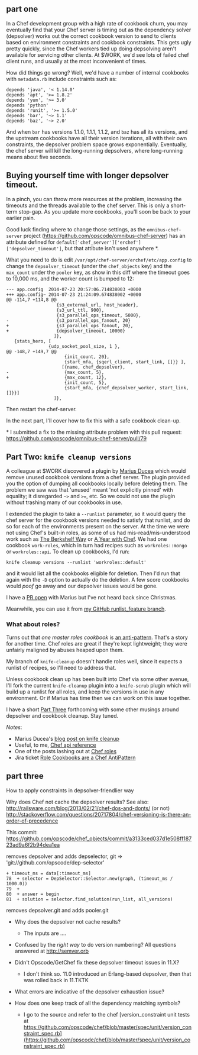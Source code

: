## part one

In a Chef development group with a high rate of cookbook churn, you may eventually find that your Chef server is timing out as the dependency solver (depsolver) works out the correct cookbook version to send to clients based on environment constraints and cookbook constraints. This gets ugly pretty quickly, since the Chef workers tied up doing depsolving aren't available for servicing other clients. At $WORK, we'd see lots of failed chef client runs, and usually at the most inconvenient of times. 

How did things go wrong? Well, we'd have a number of internal cookbooks with `metadata.rb` include constraints such as:

    depends 'java', '< 1.14.0'
    depends 'apt', '>= 1.8.2'
    depends 'yum', '>= 3.0'
    depends 'python'
    depends 'runit', '>= 1.5.0'
    depends 'bar', '~> 1.1'
    depends 'baz', '~> 2.0'


And when `bar` has versions 1.1.0, 1.1.1, 1.1.2, and `baz` has all its versions, and the upstream cookbooks have all their version iterations, all with their own constraints, the depsolver problem space grows exponentially. Eventually, the chef server will kill the long-running depsolvers, where long-running means about five seconds.

## Buying yourself time with longer depsolver timeout.

In a pinch, you can throw more resources at the problem, increasing the timeouts and the threads available to the chef server. This is only a short-term stop-gap. As you update more cookbooks, you'll soon be back to your earlier pain.

Good luck finding where to change those settings, as the `omnibus-chef-server` project (https://github.com/opscode/omnibus-chef-server) has an attribute defined for `default['chef_server']['erchef']['depsolver_timeout']`, but that attibute isn't used anywhere \*.

What you need to do is edit `/var/opt/chef-server/erchef/etc/app.config` to change the `depsolver_timeout` (under the `chef_objects` key) and the `max_count` under the `pooler` key, as show in this diff where the timeout goes to 10,000 ms, and the worker count is bumped to 12:

    --- app.config	2014-07-23 20:57:06.714838003 +0000
    +++ app.config~	2014-07-23 21:24:09.674838002 +0000
    @@ -114,7 +114,8 @@
                       {s3_external_url, host_header},
                       {s3_url_ttl, 900},
                       {s3_parallel_ops_timeout, 5000},
    -                  {s3_parallel_ops_fanout, 20}
    +                  {s3_parallel_ops_fanout, 20},
    +                  {depsolver_timeout, 10000}
                      ]},
       {stats_hero, [
                    {udp_socket_pool_size, 1 },
    @@ -148,7 +149,7 @@
                          {init_count, 20},
                          {start_mfa, {sqerl_client, start_link, []}} ],
                         [{name, chef_depsolver},
    -                     {max_count, 5},
    +                     {max_count, 12},
                          {init_count, 5},
                          {start_mfa, {chef_depsolver_worker, start_link, []}}]
                      ]},


Then restart the chef-server.

In the next part, I'll cover how to fix this with a safe cookbook clean-up.

\* I submitted a fix to the missing attribute problem with this pull request: https://github.com/opscode/omnibus-chef-server/pull/79

## Part Two: `knife cleanup versions`

A colleague at $WORK discovered a plugin by [Marius Ducea](https://github.com/mdxp) which would remove unused cookbook versions from a chef server. The plugin provided you the option of dumping all cookbooks locally before deleting them. The problem we saw was that 'unused' meant 'not explicitly pinned' with equality; it disregarded `~>` and `>=`, etc. So we could not use the plugin without trashing many of our cookbooks in use.

I extended the plugin to take a `--runlist` parameter, so it would query the chef server for the cookbook versions needed to satisfy that runlist, and do so for each of the environments present on the server. At the time we were not using Chef's built-in roles, as some of us had mis-read/mis-understood work such as [The Berkshelf Way](http://www.slideshare.net/opscode/the-berkshelf-way-20882903) or [A Year with Chef](http://devopsanywhere.blogspot.com/2012/10/a-year-with-chef.html). We had one cookbook `work-roles`, which in turn had recipes such as `workroles::mongo` or `workroles::api`. To clean up cookbooks, I'd run:

    knife cleanup versions --runlist 'workroles::default'

and it would list all the cookbooks eligible for deletion. Then I'd run that again with the `-D` option to actually do the deletion. A few score cookbooks would _poof_ go away and our depsolver issues would be gone.

I have a [PR open](https://github.com/mdxp/knife-cleanup/pull/3) with Marius but I've not heard back since Christmas. 

Meanwhile, you can use it from [my GitHub runlist_feature branch](https://github.com/pburkholder/knife-cleanup/tree/runlist_feature). 

### What about roles?

Turns out that _one master roles cookbook_ is [an anti-pattern](https://tickets.opscode.com/browse/CHEF-4837). That's a story for another time. Chef roles are great if they're kept lightweight; they were unfairly maligned by abuses heaped upon them. 

My branch of `knife-cleanup` doesn't handle roles well, since it expects a runlist of recipes, so I'll need to address that. 

Unless cookbook clean up has been built into Chef via some other avenue, I'll fork the current `knife-cleanup` plugin into a `knife-scrub` plugin which will build up a runlist for all roles, and keep the versions in use in any environment. Or if Marius has time then we can work on this issue together.

I have a short [Part Three]() forthcoming with some other musings around depsolver and cookbook cleanup. Stay tuned.

*Notes*:
* Marius Ducea's [blog post on knife cleanup](http://www.ducea.com/2013/02/26/knife-cleanup/)
* Useful, to me, [Chef api reference](http://docs.getchef.com/api_chef_server.html#roles-name-environments-name)
* One of the posts lashing out at [Chef roles](http://devopsanywhere.blogspot.com/2012/10/a-year-with-chef.html)
* Jira ticket [Role Cookbooks are a Chef AntiPattern](https://tickets.opscode.com/browse/CHEF-4837)




## part three

How to apply constraints in depsolver-friendlier way


Why does Chef not cache the depsolver results?
See also: http://railsware.com/blog/2013/02/21/chef-dos-and-donts/ (or not)
http://stackoverflow.com/questions/20717804/chef-versioning-is-there-an-order-of-precedence


This commit:
https://github.com/opscode/chef_objects/commit/a3133ced037d1e508ff18723ad9a6f2b94dea1ea

removes depsolver and adds depselector, git => 'git://github.com/opscode/dep-selector'

 	+ timeout_ms = data[:timeout_ms]
  	78 	+ selector = DepSelector::Selector.new(graph, (timeout_ms / 1000.0))
  	79 	+
  	80 	+ answer = begin
  	81 	+ solution = selector.find_solution(run_list, all_versions)

removes depsolver.git and adds pooler.git


* Why does the depsolver not cache results?
  * The inputs are ....
* Confused by the _right way_ to do version numbering?  All questions answered at http://semver.orb
* Didn't Opscode/GetChef fix these depsolver timeout issues in 11.X? 
  * I don't think so.  11.0 introduced an Erlang-based depsolver, then that was rolled back in 11.TKTK
* What errors are indicative of the depsolver exhaustion issue?

* How does one keep track of all the dependency matching symbols?
  * I go to the source and refer to the chef [version_constraint unit tests at https://github.com/opscode/chef/blob/master/spec/unit/version_constraint_spec.rb](https://github.com/opscode/chef/blob/master/spec/unit/version_constraint_spec.rb)